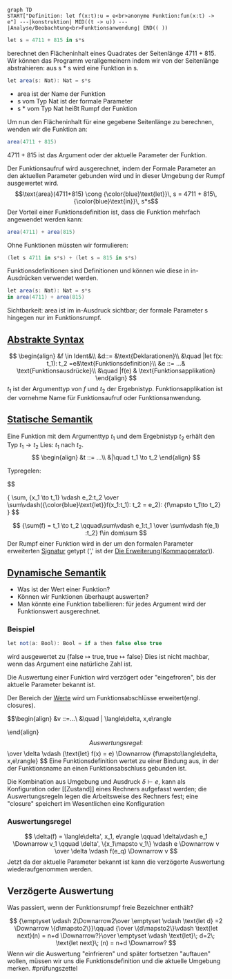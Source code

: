 ```mermaid
graph TD
START["Definition: let f(x:t):u = e<br>anonyme Funktion:fun(x:t) -> e"] ---|konstruktion| MID((t -> u)) ---|Analyse/Beobachtung<br>Funktionsanwendung| END(( ))
```


```csharp
let s = 4711 + 815 in s*s 
```
berechnet den Flächeninhalt eines Quadrates der Seitenlänge 4711 + 815.
Wir können das Programm verallgemeinern indem wir von der Seitenlänge abstrahieren: aus s * s wird eine Funktion in s.

```csharp
let area(s: Nat): Nat = s*s
```

- area ist der Name der Funktion
- s vom Typ Nat ist der formale Parameter
- s * vom Typ Nat heißt Rumpf der Funktion

Um nun den Flächeninhalt für eine gegebene Seitenlänge zu berechnen, wenden wir die Funktion an:
```csharp
area(4711 + 815)
```

4711 + 815 ist das Argument oder der aktuelle Parameter der Funktion.

Der Funktionsaufruf wird ausgerechnet, indem der Formale Parameter an den aktuellen Parameter gebunden wird und in dieser Umgebung der Rumpf ausgewertet wird.
$$\text{area}(4711+815) \cong {\color{blue}\text{let}}\, s = 4711 + 815\, {\color{blue}\text{in}}\, s*s$$
Der Vorteil einer Funktionsdefinition ist, dass die Funktion mehrfach angewendet werden kann: 
```csharp
area(4711) + area(815)
```

Ohne Funktionen müssten wir formulieren:

```csharp
(let s 4711 in s*s) + (let s = 815 in s*s)
```

Funktionsdefinitionen sind Definitionen und können wie diese in in-Ausdrücken verwendet werden.

```csharp
let area(s: Nat): Nat = s*s
in area(4711) + area(815)
```

Sichtbarkeit: area ist im in-Ausdruck sichtbar; der formale Parameter s hingegen nur im Funktionsrumpf.

## [Abstrakte Syntax](Syntax.md#Abstrakte%20Syntax)

$$
\begin{align}
&f \in Ident&\\
&d::= &\text{Deklarationen}\\
&\quad |let f(x: t_1): t_2 =e&\text{Funktionsdefinition}\\
&e ::= ...& \text{Funktionsausdrücke}\\
&\quad |f(e) & \text{Funktionsapplikation}
\end{align}
$$
$t_1$ ist der Argumenttyp von $f$ und $t_2$ der Ergebnistyp.
Funktionsapplikation ist der vornehme Name für Funktionsaufruf oder Funktionsanwendung.


## [Statische Semantik](Semantik.md#Statische%20Semantik)
Eine Funktion mit dem Argumenttyp $t_1$ und dem Ergebnistyp $t_2$ erhält den Typ $t_1\to t_2$ Lies: $t_1$ nach $t_2$.
$$
\begin{align}
&t ::= ...\\
&|\quad t_1 \to t_2
\end{align}
$$

Typregelen:

$$

{ \sum, \{x_1 \to t_1\} \vdash e_2:t_2 \over
\sum\vdash({\color{blue}\text{let}}f(x_1:t_1): t_2 = e_2): \{f\mapsto t_1\to t_2\}
}
$$



$$
{\sum(f) = t_1 \to t_2 \qquad\sum\vdash e_1:t_1 \over \sum\vdash f(e_1) :t_2} f\in dom\sum
$$
Der Rumpf einer Funktion wird in der um den formalen Parameter erweiterten [Signatur](Signatur.md) getypt (',' ist der [Die Erweiterung(Kommaoperator)](Endliche%20Abbildungen.md#Die%20Erweiterung(Kommaoperator))).

## [Dynamische Semantik](Semantik.md#Dynamische%20Semantik)

- Was ist der Wert einer Funktion?
- Können wir Funktionen überhaupt auswerten?
- Man könnte eine Funktion tabellieren: für jedes Argument wird der Funktionswert ausgerechnet. 

### Beispiel
```csharp
let not(a: Bool): Bool = if a then false else true
```
wird ausgewertet zu
$\{\text{false} \mapsto \text{true}, \text{true} \mapsto \text{false}\}$
Dies ist nicht machbar, wenn das Argument eine natürliche Zahl ist.

Die Auswertung einer Funktion wird verzögert oder "eingefroren", bis der aktuelle Parameter bekannt ist.

Der Bereich der [Werte](Werte.md) wird um Funktionsabschlüsse erweitert(engl. closures).

$$\begin{align}
&v ::=...\\
&\quad | \langle\delta, x,e\rangle

\end{align}$$
Auswertungsregel:
$$
\over \delta \vdash (\text{let} f(x) = e) \Downarrow \{f\mapsto\langle\delta, x,e\rangle\}
$$
Eine Funktionsdefinition wertet zu einer Bindung aus, in der der Funktionsname an einen Funktionsabschluss gebunden ist.

Die Kombination aus Umgebung und Ausdruck $\delta \vdash e$, kann als Konfiguration oder [[Zustand]] eines Rechners aufgefasst werden; die Auswertungsregeln legen die Arbeitsweise des Rechners fest; eine "closure" speichert im Wesentlichen eine Konfiguration


### Auswertungsregel
$$
\delta(f) = \langle\delta', x_1, e\rangle \qquad \delta\vdash e_1 \Downarrow v_1 \qquad \delta', \{x_1\mapsto v_1\} \vdash e \Downarrow v \over \delta \vdash f(e_q) \Downarrow v
$$
Jetzt da der aktuelle Parameter bekannt ist kann die verzögerte Auswertung wiederaufgenommen werden.


## Verzögerte Auswertung
Was passiert, wenn der Funktionsrumpf freie Bezeichner enthält?

$$
{\emptyset \vdash 2\Downarrow2\over \emptyset \vdash \text{let d} =2 \Downarrow \{d\mapsto2\}}\qquad {\over \{d\mapsto2\}\vdash \text{let next}(n) = n+d \Downarrow?}\over \emptyset \vdash \text{let}\; d=2\; \text{let next}\; (n) = n+d \Downarrow?
$$
Wenn wir die Auswertung "einfrieren" und später fortsetzen "auftauen" wollen, müssen wir uns die Funktionsdefinition und die aktuelle Umgebung merken.
#prüfungszettel 